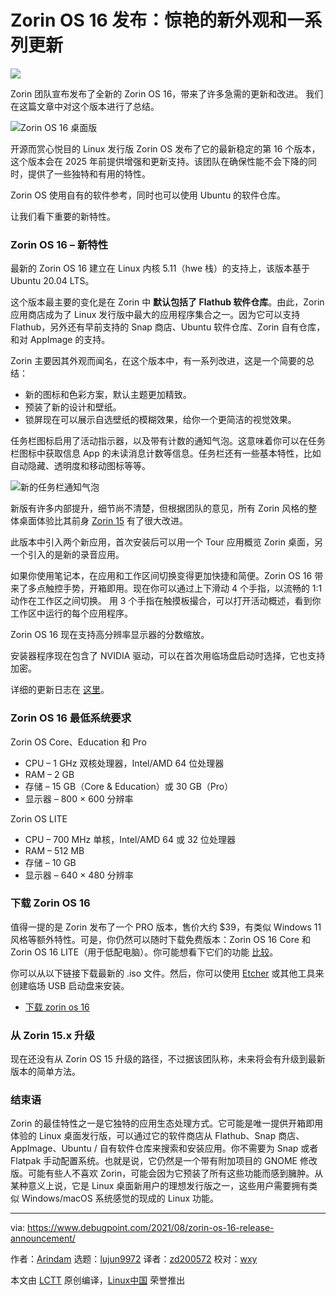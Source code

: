 [#]: subject: "Zorin OS 16 Released with Stunning New Look and Array of Updates"
[#]: via: "https://www.debugpoint.com/2021/08/zorin-os-16-release-announcement/"
[#]: author: "Arindam https://www.debugpoint.com/author/admin1/"
[#]: collector: "lujun9972"
[#]: translator: "zd200572"
[#]: reviewer: "wxy"
[#]: publisher: " "
[#]: url: " "

Zorin OS 16 发布：惊艳的新外观和一系列更新
======

![](https://img.linux.net.cn/data/attachment/album/202108/21/121757gvsasswbt28085r6.jpg)

Zorin 团队宣布发布了全新的 Zorin OS 16，带来了许多急需的更新和改进。 我们在这篇文章中对这个版本进行了总结。

![Zorin OS 16 桌面版][1]

开源而赏心悦目的 Linux 发行版 Zorin OS 发布了它的最新稳定的第 16 个版本，这个版本会在 2025 年前提供增强和更新支持。该团队在确保性能不会下降的同时，提供了一些独特和有用的特性。

Zorin OS 使用自有的软件参考，同时也可以使用 Ubuntu 的软件仓库。

让我们看下重要的新特性。

### Zorin OS 16 – 新特性

最新的 Zorin OS 16 建立在 Linux 内核 5.11（hwe 栈）的支持上，该版本基于 Ubuntu 20.04 LTS。

这个版本最主要的变化是在 Zorin 中 **默认包括了 Flathub 软件仓库**。由此，Zorin 应用商店成为了 Linux 发行版中最大的应用程序集合之一。因为它可以支持 Flathub，另外还有早前支持的 Snap 商店、Ubuntu 软件仓库、Zorin 自有仓库，和对 AppImage 的支持。

Zorin 主要因其外观而闻名，在这个版本中，有一系列改进，这是一个简要的总结：

  * 新的图标和色彩方案，默认主题更加精致。
  * 预装了新的设计和壁纸。
  * 锁屏现在可以展示自选壁纸的模糊效果，给你一个更简洁的视觉效果。

任务栏图标启用了活动指示器，以及带有计数的通知气泡。这意味着你可以在任务栏图标中获取信息 App 的未读消息计数等信息。任务栏还有一些基本特性，比如自动隐藏、透明度和移动图标等等。

![新的任务栏通知气泡][2]

新版有许多内部提升，细节尚不清楚，但根据团队的意见，所有 Zorin 风格的整体桌面体验比其前身 [Zorin 15][3] 有了很大改进。

此版本中引入两个新应用，首次安装后可以用一个 Tour 应用概览 Zorin 桌面，另一个引入的是新的录音应用。

如果你使用笔记本，在应用和工作区间切换变得更加快捷和简便。Zorin OS 16 带来了多点触控手势，开箱即用。现在你可以通过上下滑动 4 个手指，以流畅的 1:1 动作在工作区之间切换。 用 3 个手指在触摸板撮合，可以打开活动概述，看到你工作区中运行的每个应用程序。 

Zorin OS 16 现在支持高分辨率显示器的分数缩放。

安装器程序现在包含了 NVIDIA 驱动，可以在首次用临场盘启动时选择，它也支持加密。

详细的更新日志在 [这里][4]。

### Zorin OS 16 最低系统要求

Zorin OS Core、Education 和 Pro

  * CPU – 1 GHz 双核处理器，Intel/AMD 64 位处理器
  * RAM – 2 GB
  * 存储 – 15 GB（Core & Education）或 30 GB（Pro）
  * 显示器 – 800 × 600 分辨率

Zorin OS LITE

  * CPU – 700 MHz 单核，Intel/AMD 64 或 32 位处理器
  * RAM – 512 MB
  * 存储 – 10 GB
  * 显示器 – 640 × 480 分辨率

### 下载 Zorin OS 16

值得一提的是 Zorin 发布了一个 PRO 版本，售价大约 $39，有类似 Windows 11 风格等额外特性。可是，你仍然可以随时下载免费版本：Zorin OS 16 Core 和 Zorin OS 16 LITE（用于低配电脑）。你可能想看下它们的功能 [比较][5]。

你可以从以下链接下载最新的 .iso 文件。然后，你可以使用 [Etcher][6] 或其他工具来创建临场 USB 启动盘来安装。

- [下载 zorin os 16][7]

### 从 Zorin 15.x 升级

现在还没有从 Zorin OS 15 升级的路径，不过据该团队称，未来将会有升级到最新版本的简单方法。

### 结束语

Zorin 的最佳特性之一是它独特的应用生态处理方式。它可能是唯一提供开箱即用体验的 Linux 桌面发行版，可以通过它的软件商店从 Flathub、Snap 商店、AppImage、Ubuntu / 自有软件仓库来搜索和安装应用。你不需要为 Snap 或者 Flatpak 手动配置系统。也就是说，它仍然是一个带有附加项目的 GNOME 修改版。可能有些人不喜欢 Zorin，可能会因为它预装了所有这些功能而感到臃肿。从某种意义上说，它是 Linux 桌面新用户的理想发行版之一，这些用户需要拥有类似 Windows/macOS 系统感觉的现成的 Linux 功能。

--------------------------------------------------------------------------------

via: https://www.debugpoint.com/2021/08/zorin-os-16-release-announcement/

作者：[Arindam][a]
选题：[lujun9972][b]
译者：[zd200572](https://github.com/zd200572)
校对：[wxy](https://github.com/wxy)

本文由 [LCTT](https://github.com/LCTT/TranslateProject) 原创编译，[Linux中国](https://linux.cn/) 荣誉推出

[a]: https://www.debugpoint.com/author/admin1/
[b]: https://github.com/lujun9972
[1]: https://www.debugpoint.com/blog/wp-content/uploads/2021/08/Zorin-OS-16-Desktop-1024x576.jpg
[2]: https://www.debugpoint.com/blog/wp-content/uploads/2021/08/New-Taskbar-Notification-Bubbles.png
[3]: https://www.debugpoint.com/2020/09/zorin-os-15-3-release/
[4]: https://blog.zorin.com/2021/08/17/2021-08-17-zorin-os-16-is-released/
[5]: https://zorin.com/os/pro/#compare
[6]: https://www.debugpoint.com/2021/01/etcher-bootable-usb-linux/
[7]: https://zorin.com/os/download/

